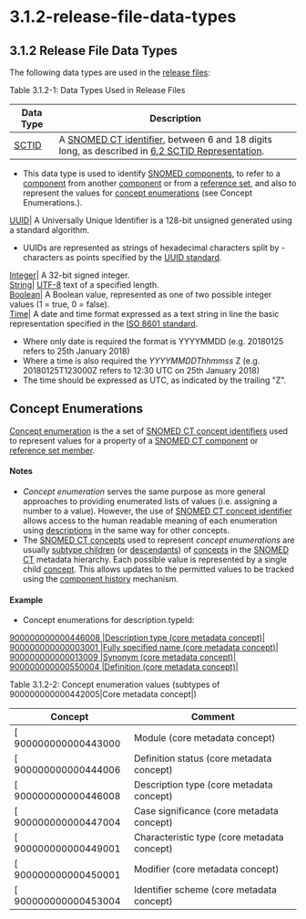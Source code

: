 # 3.1.2-release-file-data-types

## 3.1.2 Release File Data Types

The following data types are used in the [release files](https://confluence.ihtsdotools.org/display/DOCGLOSS/release+file):

Table 3.1.2-1: Data Types Used in Release Files

| **Data Type**                                                                     | **Description**                                                                                                                                                                                                                                                                    |
| --------------------------------------------------------------------------------- | ---------------------------------------------------------------------------------------------------------------------------------------------------------------------------------------------------------------------------------------------------------------------------------- |
| [SCTID](https://confluence.ihtsdotools.org/display/DOCRELFMT/SCTID+\(data+type\)) | A [SNOMED CT identifier](https://confluence.ihtsdotools.org/display/DOCGLOSS/SNOMED+CT+identifier), between 6 and 18 digits long, as described in [6.2 SCTID Representation](../../3%20section/3.1%20common-features-of-all-release-files/6.2-SCTID-Representation_33490092.html). |

* This data type is used to identify [SNOMED components](https://confluence.ihtsdotools.org/display/DOCGLOSS/SNOMED+component), to refer to a [component](https://confluence.ihtsdotools.org/display/DOCGLOSS/component) from another [component](https://confluence.ihtsdotools.org/display/DOCGLOSS/component) or from a [reference set](https://confluence.ihtsdotools.org/display/DOCGLOSS/reference+set), and also to represent the values for [concept enumerations](https://confluence.ihtsdotools.org/display/DOCGLOSS/concept+enumeration) (see Concept Enumerations.).

[UUID](https://confluence.ihtsdotools.org/display/DOCRELFMT/UUID+\(data+type\))| A Universally Unique Identifier is a 128-bit unsigned generated using a standard algorithm.

* UUIDs are represented as strings of hexadecimal characters split by - characters as points specified by the [UUID standard](https://en.wikipedia.org/wiki/Universally_unique_identifier).

[Integer](https://confluence.ihtsdotools.org/display/DOCRELFMT/Integer+\(field\))| A 32-bit signed integer.\
[String](https://confluence.ihtsdotools.org/display/DOCRELFMT/String+\(data+type\))| [UTF-8](https://confluence.ihtsdotools.org/display/DOCGLOSS/UTF-8) text of a specified length.\
[Boolean](https://confluence.ihtsdotools.org/display/DOCRELFMT/Boolean+\(data+type\))| A Boolean value, represented as one of two possible integer values (1 = true, 0 = false).\
[Time](https://confluence.ihtsdotools.org/display/DOCRELFMT/Time+\(data+type\))| A date and time format expressed as a text string in line the basic representation specified in the [ISO 8601 standard](https://en.wikipedia.org/wiki/ISO_8601).

* Where only date is required the format is YYYYMMDD (e.g. 20180125 refers to 25th January 2018)
* Where a time is also required the _YYYYMMDDThhmmss_ Z (e.g. 20180125T123000Z refers to 12:30 UTC on 25th January 2018)
* The time should be expressed as UTC, as indicated by the trailing "Z".

## Concept Enumerations

[Concept enumeration](https://confluence.ihtsdotools.org/display/DOCGLOSS/Concept+enumeration) is the a set of [SNOMED CT concept identifiers](https://confluence.ihtsdotools.org/display/DOCGLOSS/SNOMED+CT+identifier) used to represent values for a property of a [SNOMED CT component](https://confluence.ihtsdotools.org/display/DOCGLOSS/SNOMED+CT+component) or [reference set member](https://confluence.ihtsdotools.org/display/DOCGLOSS/reference+set+member).

#### Notes

* _Concept enumeration_ serves the same purpose as more general approaches to providing enumerated lists of values (i.e. assigning a number to a value). However, the use of [SNOMED CT concept identifier](https://confluence.ihtsdotools.org/display/DOCGLOSS/SNOMED+CT+identifier) allows access to the human readable meaning of each enumeration using [descriptions](https://confluence.ihtsdotools.org/display/DOCGLOSS/description) in the same way for other concepts.
* The [SNOMED CT concepts](https://confluence.ihtsdotools.org/display/DOCGLOSS/SNOMED+CT+concept) used to represent _concept enumerations_ are usually [subtype children](https://confluence.ihtsdotools.org/display/DOCGLOSS/subtype+children) (or [descendants](https://confluence.ihtsdotools.org/display/DOCGLOSS/descendant)) of [concepts](https://confluence.ihtsdotools.org/display/DOCGLOSS/concept) in the [SNOMED CT](https://confluence.ihtsdotools.org/display/DOCGLOSS/SNOMED+CT) metadata hierarchy. Each possible value is represented by a single child [concept](https://confluence.ihtsdotools.org/display/DOCGLOSS/concept). This allows updates to the permitted values to be tracked using the [component history](https://confluence.ihtsdotools.org/display/DOCGLOSS/component+history) mechanism.

#### Example

* Concept enumerations for description.typeId:

[900000000000446008 |Description type (core metadata concept)|](http://snomed.info/id/900000000000446008)\
[900000000000003001 |Fully specified name (core metadata concept)|](http://snomed.info/id/900000000000003001)\
[900000000000013009 |Synonym (core metadata concept)|](http://snomed.info/id/900000000000013009)\
[900000000000550004 |Definition (core metadata concept)|](http://snomed.info/id/900000000000550004)

Table 3.1.2-2: Concept enumeration values (subtypes of 900000000000442005|Core metadata concept|)

| **Concept**           | **Comment**                                 |
| --------------------- | ------------------------------------------- |
| \[ 900000000000443000 | Module (core metadata concept)              |
| \[ 900000000000444006 | Definition status (core metadata concept)   |
| \[ 900000000000446008 | Description type (core metadata concept)    |
| \[ 900000000000447004 | Case significance (core metadata concept)   |
| \[ 900000000000449001 | Characteristic type (core metadata concept) |
| \[ 900000000000450001 | Modifier (core metadata concept)            |
| \[ 900000000000453004 | Identifier scheme (core metadata concept)   |
